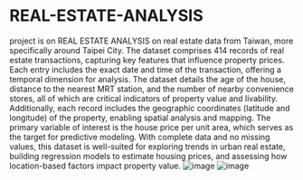 
# REAL-ESTATE-ANALYSIS
project is on REAL ESTATE ANALYSIS on real estate data from Taiwan, more specifically around Taipei City.
The dataset comprises 414 records of real estate transactions, capturing key features that influence property prices. 
Each entry includes the exact date and time of the transaction, offering a temporal dimension for analysis. 
The dataset details the age of the house, distance to the nearest MRT station, and the number of nearby convenience stores, all of which are critical indicators of property value and livability. 
Additionally, each record includes the geographic coordinates (latitude and longitude) of the property, enabling spatial analysis and mapping. 
The primary variable of interest is the house price per unit area, which serves as the target for predictive modeling. 
With complete data and no missing values, this dataset is well-suited for exploring trends in urban real estate, building regression models to estimate housing prices, and assessing how location-based factors impact property value.
![image](https://github.com/user-attachments/assets/0197b8bb-c0fb-4fb7-b336-78c3b6a1ac6c)
![image](https://github.com/user-attachments/assets/642471ab-ea11-4e43-87d4-ee8a4b829342)
